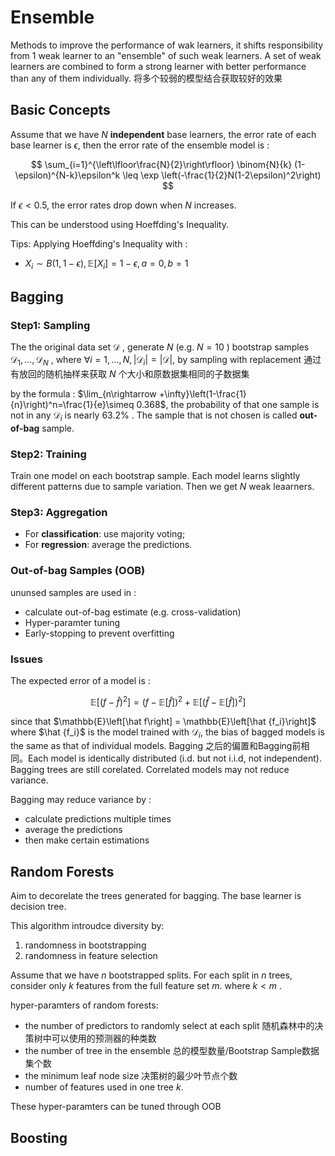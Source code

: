 # Ensemble

Methods to improve the performance of wak learners, it shifts responsibility from 1 weak learner to an "ensemble" of such weak learners. A set of weak learners are combined to form a strong learner with better performance than any of them individually. 将多个较弱的模型结合获取较好的效果

## Basic Concepts

Assume that we have $N$ **independent** base learners, the error rate of each base learner is $\epsilon$, then the error rate of the ensemble model is :

$$
\sum_{i=1}^{\left\lfloor\frac{N}{2}\right\rfloor}
	\binom{N}{k} (1-\epsilon)^{N-k}\epsilon^k \leq \exp \left(-\frac{1}{2}N(1-2\epsilon)^2\right)
$$

If $\epsilon<0.5$, the error rates drop down when $N$ increases.

This can be understood using Hoeffding's Inequality.

Tips: Applying Hoeffding's Inequality with :

- $X_i\sim B(1, 1-\epsilon), \mathbb{E}\left[X_i\right]=1-\epsilon, a=0, b=1$

## Bagging

### Step1: Sampling

The the original data set $\mathcal{D}$ , generate $N$ (e.g. $N=10$ ) bootstrap samples $\mathcal{D}_1, \dots, \mathcal{D}_N$ , where $\forall i=1,\dots, N, |\mathcal{D}_i|=|\mathcal{D}|$, by sampling with replacement 通过有放回的随机抽样来获取 $N$ 个大小和原数据集相同的子数据集

by the formula : $\lim_{n\rightarrow +\infty}\left(1-\frac{1}{n}\right)^n=\frac{1}{e}\simeq 0.368$, the probability of that one sample is not in any $\mathcal{D}_i$ is nearly $63.2\%$ . The sample that is not chosen is called **out-of-bag** sample.

### Step2: Training

Train one model on each bootstrap sample. Each model learns slightly different patterns due to sample variation. Then we get $N$ weak leaarners. 

### Step3: Aggregation

- For **classification**: use majority voting;
- For **regression**: average the predictions.

### Out-of-bag Samples (OOB)

ununsed samples are used in :

- calculate out-of-bag estimate (e.g. cross-validation)
- Hyper-paramter tuning
- Early-stopping to prevent overfitting

### Issues

The expected error of a model is :

$$
\mathbb{E}\left[\left(f-\hat f\right)^2\right]=\left(f-\mathbb{E}\left[\hat f\right]\right)^2+\mathbb{E}\left[\left(\hat f-\mathbb{E}\left[\hat f\right]\right)^2\right]
$$

since that $\mathbb{E}\left[\hat f\right] = \mathbb{E}\left[\hat {f_i}\right]$ where $\hat {f_i}$ is the model trained with $\mathcal{D}_i$, the bias of bagged models is the same as that of individual models. Bagging 之后的偏置和Bagging前相同。Each model is identically distributed (i.d. but not i.i.d, not independent). Bagging trees are still corelated. Correlated models may not reduce variance.


Bagging may reduce variance by :

- calculate predictions multiple times
- average the predictions
- then make certain estimations

## Random Forests

Aim to decorelate the trees generated for bagging. The base learner is decision tree.

This algorithm introudce diversity by:

1. randomness in bootstrapping
2. randomness in feature selection

Assume that we have $n$ bootstrapped splits. For each split in $n$ trees, consider only $k$ features from the full feature set $m$. where $k<m$ .

hyper-paramters of random forests:

- the number of predictors to randomly select at each split 随机森林中的决策树中可以使用的预测器的种类数
- the number of tree in the ensemble 总的模型数量/Bootstrap Sample数据集个数
- the minimum leaf node size 决策树的最少叶节点个数
- number of features used in one tree $k$. 

These hyper-paramters can be tuned through OOB

## Boosting

